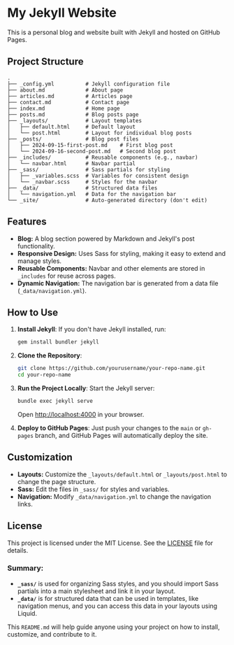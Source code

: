 # My Jekyll Website

This is a personal blog and website built with Jekyll and hosted on GitHub Pages.

## Project Structure

```plaintext
.
├── _config.yml          # Jekyll configuration file
├── about.md             # About page
├── articles.md          # Articles page
├── contact.md           # Contact page
├── index.md             # Home page
├── posts.md             # Blog posts page
├── _layouts/            # Layout templates
│   ├── default.html     # Default layout
│   └── post.html        # Layout for individual blog posts
├── _posts/              # Blog post files
│   ├── 2024-09-15-first-post.md    # First blog post
│   └── 2024-09-16-second-post.md   # Second blog post
├── _includes/           # Reusable components (e.g., navbar)
│   └── navbar.html      # Navbar partial
├── _sass/               # Sass partials for styling
│   ├── _variables.scss  # Variables for consistent design
│   └── _navbar.scss     # Styles for the navbar
├── _data/               # Structured data files
│   └── navigation.yml   # Data for the navigation bar
└── _site/               # Auto-generated directory (don't edit)
```

## Features

- **Blog:** A blog section powered by Markdown and Jekyll's post functionality.
- **Responsive Design:** Uses Sass for styling, making it easy to extend and manage styles.
- **Reusable Components:** Navbar and other elements are stored in `_includes` for reuse across pages.
- **Dynamic Navigation:** The navigation bar is generated from a data file (`_data/navigation.yml`).

## How to Use

1. **Install Jekyll**:
   If you don't have Jekyll installed, run:
   ```bash
   gem install bundler jekyll
   ```

2. **Clone the Repository**:
   ```bash
   git clone https://github.com/yourusername/your-repo-name.git
   cd your-repo-name
   ```

3. **Run the Project Locally**:
   Start the Jekyll server:
   ```bash
   bundle exec jekyll serve
   ```
   Open [http://localhost:4000](http://localhost:4000) in your browser.

4. **Deploy to GitHub Pages**:
   Just push your changes to the `main` or `gh-pages` branch, and GitHub Pages will automatically deploy the site.

## Customization

- **Layouts:** Customize the `_layouts/default.html` or `_layouts/post.html` to change the page structure.
- **Sass:** Edit the files in `_sass/` for styles and variables.
- **Navigation:** Modify `_data/navigation.yml` to change the navigation links.

## License

This project is licensed under the MIT License. See the [LICENSE](LICENSE) file for details.

### Summary:
- **`_sass/`** is used for organizing Sass styles, and you should import Sass partials into a main stylesheet and link it in your layout.
- **`_data/`** is for structured data that can be used in templates, like navigation menus, and you can access this data in your layouts using Liquid.

This `README.md` will help guide anyone using your project on how to install, customize, and contribute to it.